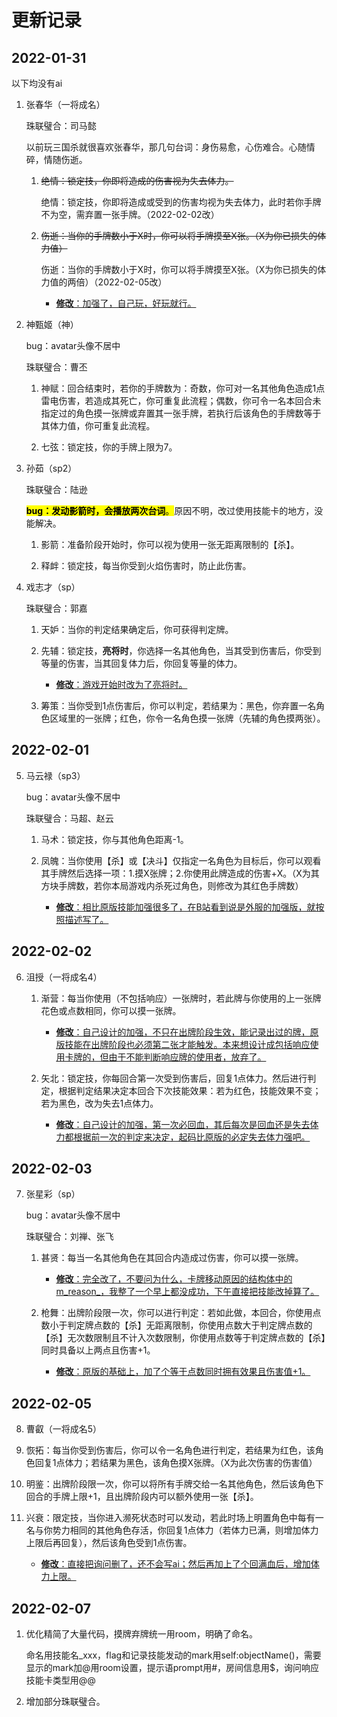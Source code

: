 # 更新记录

## 2022-01-31

以下均没有ai

1. 张春华（一将成名）
   
   珠联璧合：司马懿
   
   以前玩三国杀就很喜欢张春华，那几句台词：身伤易愈，心伤难合。心随情碎，情随伤逝。
   
   1. ~~绝情：锁定技，你即将造成的伤害视为失去体力。~~
      
      绝情：锁定技，你即将造成或受到的伤害均视为失去体力，此时若你手牌不为空，需弃置一张手牌。（2022-02-02改）
   
   2. ~~伤逝：当你的手牌数小于X时，你可以将手牌摸至X张。（X为你已损失的体力值）~~
      
      伤逝：当你的手牌数小于X时，你可以将手牌摸至X张。（X为你已损失的体力值的两倍）（2022-02-05改）
      
      - <u>**修改**：加强了，自己玩，好玩就行。</u>

2. 神甄姬（神）
   
   bug：avatar头像不居中
   
   珠联璧合：曹丕
   
   1. 神赋：回合结束时，若你的手牌数为：奇数，你可对一名其他角色造成1点雷电伤害，若造成其死亡，你可重复此流程；偶数，你可令一名本回合未指定过的角色摸一张牌或弃置其一张手牌，若执行后该角色的手牌数等于其体力值，你可重复此流程。
   
   2. 七弦：锁定技，你的手牌上限为7。

3. 孙茹（sp2）
   
   珠联璧合：陆逊
   
   <mark>**bug：发动影箭时，会播放两次台词**。</mark>原因不明，改过使用技能卡的地方，没能解决。
   
   1. 影箭：准备阶段开始时，你可以视为使用一张无距离限制的【杀】。
   
   2. 释衅：锁定技，每当你受到火焰伤害时，防止此伤害。

4. 戏志才（sp）
   
   珠联璧合：郭嘉
   
   1. 天妒：当你的判定结果确定后，你可获得判定牌。 
   
   2. 先辅：锁定技，**亮将时**，你选择一名其他角色，当其受到伤害后，你受到等量的伤害，当其回复体力后，你回复等量的体力。
      
      - <u>**修改**：游戏开始时改为了亮将时。</u>
   
   3. 筹策：当你受到1点伤害后，你可以判定，若结果为：黑色，你弃置一名角色区域里的一张牌；红色，你令一名角色摸一张牌（先辅的角色摸两张）。

## 2022-02-01

5. 马云禄（sp3）
   
   bug：avatar头像不居中
   
   珠联璧合：马超、赵云
   
   1. 马术：锁定技，你与其他角色距离-1。
   
   2. 凤魄：当你使用【杀】或【决斗】仅指定一名角色为目标后，你可以观看其手牌然后选择一项：1.摸X张牌；2.你使用此牌造成的伤害+X。（X为其方块手牌数，若你本局游戏内杀死过角色，则修改为其红色手牌数）
      
      - <u>**修改**：相比原版技能加强很多了，在B站看到说是外服的加强版，就按照描述写了。</u>

## 2022-02-02

6. 沮授（一将成名4）
   
   1. 渐营：每当你使用（不包括响应）一张牌时，若此牌与你使用的上一张牌花色或点数相同，你可以摸一张牌。
      
      - <u>**修改**：自己设计的加强，不只在出牌阶段生效，能记录出过的牌，原版技能在出牌阶段也必须第二张才能触发。本来想设计成包括响应使用卡牌的，但由于不能判断响应牌的使用者，放弃了。</u>
   
   2. 矢北：锁定技，你每回合第一次受到伤害后，回复1点体力。然后进行判定，根据判定结果决定本回合下次技能效果：若为红色，技能效果不变；若为黑色，改为失去1点体力。
      
      - <u>**修改**：自己设计的加强，第一次必回血，其后每次是回血还是失去体力都根据前一次的判定来决定，起码比原版的必定失去体力强吧。</u>

## 2022-02-03

7. 张星彩（sp）
   
   bug：avatar头像不居中
   
   珠联璧合：刘禅、张飞
   
   1. 甚贤：每当一名其他角色在其回合内造成过伤害，你可以摸一张牌。
      
      - <u>**修改**：完全改了，不要问为什么，卡牌移动原因的结构体中的m_reason_，我整了一个早上都没成功，下午直接把技能改掉算了。</u>
   
   2. 枪舞：出牌阶段限一次，你可以进行判定：若如此做，本回合，你使用点数小于判定牌点数的【杀】无距离限制，你使用点数大于判定牌点数的【杀】无次数限制且不计入次数限制，你使用点数等于判定牌点数的【杀】同时具备以上两点且伤害+1。
      
      - <u>**修改**：原版的基础上，加了个等于点数同时拥有效果且伤害值+1。</u>

## 2022-02-05

8. 曹叡（一将成名5）

9. 恢拓：每当你受到伤害后，你可以令一名角色进行判定，若结果为红色，该角色回复1点体力；若结果为黑色，该角色摸X张牌。（X为此次伤害的伤害值）

10. 明鉴：出牌阶段限一次，你可以将所有手牌交给一名其他角色，然后该角色下回合的手牌上限+1，且出牌阶段内可以额外使用一张【杀】。

11. 兴衰：限定技，当你进入濒死状态时可以发动，若此时场上明置角色中每有一名与你势力相同的其他角色存活，你回复1点体力（若体力已满，则增加体力上限后再回复），然后该角色受到1点伤害。
    
    - <u>**修改**：直接把询问删了，还不会写ai；然后再加上了个回满血后，增加体力上限。</u>

## 2022-02-07

1. 优化精简了大量代码，摸牌弃牌统一用room，明确了命名。
   
   命名用技能名_xxx，flag和记录技能发动的mark用self:objectName()，需要显示的mark加@用room设置，提示语prompt用#，房间信息用$，询问响应技能卡类型用@@

2. 增加部分珠联璧合。
